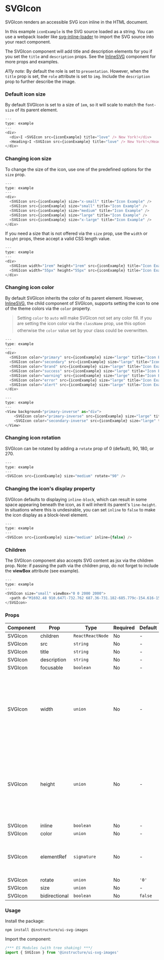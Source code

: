 # SVGIcon


SVGIcon renders an accessible SVG icon inline in the HTML document.

In this example `iconExample` is the SVG source loaded as a string. You can use a webpack
loader like [svg-inline-loader](https://github.com/webpack-contrib/svg-inline-loader) to import
the SVG source into your react component.

The SVGIcon component will add title and description elements for you if you set the `title`
and `description` props. See the [InlineSVG](#InlineSVG) component for more props and
examples.

_A11y note:_ By default the role is set to `presentation`. However, when the `title` prop is set, the `role`
attribute is set to `img`. Include the `description` prop to further describe the image.

### Default icon size

By default SVGIcon is set to a size of `1em`, so it will scale to match the `font-size` of
its parent element.

```js
---
type: example
---
<div>
  <div>I <SVGIcon src={iconExample} title="love" /> New York!</div>
  <Heading>I <SVGIcon src={iconExample} title="love" /> New York!</Heading>
</div>
```

### Changing icon size

To change the size of the icon, use one of the predefined options for the `size` prop.

```js
---
type: example
---
<div>
  <SVGIcon src={iconExample} size="x-small" title="Icon Example" />
  <SVGIcon src={iconExample} size="small" title="Icon Example" />
  <SVGIcon src={iconExample} size="medium" title="Icon Example" />
  <SVGIcon src={iconExample} size="large" title="Icon Example" />
  <SVGIcon src={iconExample} size="x-large" title="Icon Example" />
</div>
```

If you need a size that is not offered via the `size` prop, use the `width` or `height` props, these accept a valid CSS length value.

```js
---
type: example
---
<div>
  <SVGIcon width="1rem" height="1rem" src={iconExample} title="Icon Example" />
  <SVGIcon width="55px" height="55px" src={iconExample} title="Icon Example" />
</div>
```

### Changing icon color

By default SVGIcon inherits the color of its parent element. However,
[InlineSVG](#InlineSVG), the child component of SVGIcon, supports setting
the icon to one of the theme colors via the `color` property.

> Setting `color` to `auto` will make SVGIcon not set
> any color fill. If you are setting the icon color via the `className` prop,
> use this option &#151; otherwise the `color` value set by your class
> could be overwritten.

```js
---
type: example
---
<div>
  <SVGIcon color="primary" src={iconExample} size="large" title="Icon Example" />
  <SVGIcon color="secondary" src={iconExample} size="large" title="Icon Example" />
  <SVGIcon color="brand" src={iconExample} size="large" title="Icon Example" />
  <SVGIcon color="success" src={iconExample} size="large" title="Icon Example" />
  <SVGIcon color="warning" src={iconExample} size="large" title="Icon Example" />
  <SVGIcon color="error" src={iconExample} size="large" title="Icon Example" />
  <SVGIcon color="alert" src={iconExample} size="large" title="Icon Example" />
</div>
```

```js
---
type: example
---
<View background="primary-inverse" as="div">
    <SVGIcon color="primary-inverse" src={iconExample} size="large" title="Icon Example" />
    <SVGIcon color="secondary-inverse" src={iconExample} size="large" title="Icon Example" />
</View>
```

### Changing icon rotation

SVGIcon can be rotated by adding a `rotate` prop of 0 (default), 90, 180, or 270.

```js
---
type: example
---
<SVGIcon src={iconExample} size="medium" rotate="90" />
```

### Changing the icon's display property

SVGIcon defaults to displaying `inline-block`, which can result in some space
appearing beneath the icon, as it will inherit its parent's `line-height`.
In situations where this is undesirable, you can set `inline` to `false` to make
the icon display as a block-level element.

```js
---
type: example
---
<SVGIcon src={iconExample} size="medium" inline={false} />
```

### Children

The SVGIcon component also accepts SVG content as jsx via the children prop. Note: if passing the path via the children prop, do not forget to include the **viewBox** attribute (see example).

```js
---
type: example
---
<SVGIcon size="small" viewBox="0 0 2000 2000">
  <path d="M1692.48 910.647l-732.762 687.36-731.182-685.779c-154.616-156.875-154.616-412.122 0-568.997 74.542-75.558 173.704-117.233 279.304-117.233h.113c105.487 0 204.65 41.675 279.078 117.233l.113.113c74.767 75.783 116.103 176.865 116.103 284.385h112.941c0-107.52 41.224-208.602 116.104-284.498 74.428-75.558 173.59-117.233 279.19-117.233h.113c105.487 0 204.763 41.675 279.19 117.233 154.617 156.875 154.617 412.122 1.695 567.416m78.833-646.701c-95.887-97.355-223.737-150.89-359.718-150.89h-.113c-136.094 0-263.83 53.535-359.604 150.777-37.61 38.061-68.443 80.979-92.16 127.398-23.718-46.42-54.664-89.337-92.16-127.285-95.774-97.355-223.51-150.89-359.605-150.89h-.113c-135.981 0-263.83 53.535-359.83 150.89-197.648 200.696-197.648 526.983 1.694 729.035l810.014 759.868L1771.313 991.4c197.647-200.47 197.647-526.758 0-727.454" stroke="none" strokeWidth="1" fillRule="evenodd"/>
</SVGIcon>
```


### Props

| Component | Prop | Type | Required | Default | Description |
|-----------|------|------|----------|---------|-------------|
| SVGIcon | children | `ReactReactNode` | No | - |  |
| SVGIcon | src | `string` | No | - |  |
| SVGIcon | title | `string` | No | - |  |
| SVGIcon | description | `string` | No | - |  |
| SVGIcon | focusable | `boolean` | No | - |  |
| SVGIcon | width | `union` | No | - | Width of the SVG. Accepts valid CSS unit strings like '1rem' To let the SVG expand to fill its container, use "`auto`" |
| SVGIcon | height | `union` | No | - | Height of the SVG. Accepts valid CSS unit strings like '1rem' To let the SVG expand to fill its container, use "`auto`" |
| SVGIcon | inline | `boolean` | No | - |  |
| SVGIcon | color | `union` | No | - |  |
| SVGIcon | elementRef | `signature` | No | - | provides a reference to the underlying html root element |
| SVGIcon | rotate | `union` | No | `'0'` |  |
| SVGIcon | size | `union` | No | - |  |
| SVGIcon | bidirectional | `boolean` | No | `false` |  |

### Usage

Install the package:

```shell
npm install @instructure/ui-svg-images
```

Import the component:

```javascript
/*** ES Modules (with tree shaking) ***/
import { SVGIcon } from '@instructure/ui-svg-images'
```

